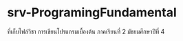 # srv-ProgramingFundamental
ที่เก็บไฟล์วิชา การเขียนโปรแกรมเบื้องต้น
ภาคเรียนที่ 2 มัธยมศึกษาปีที่ 4